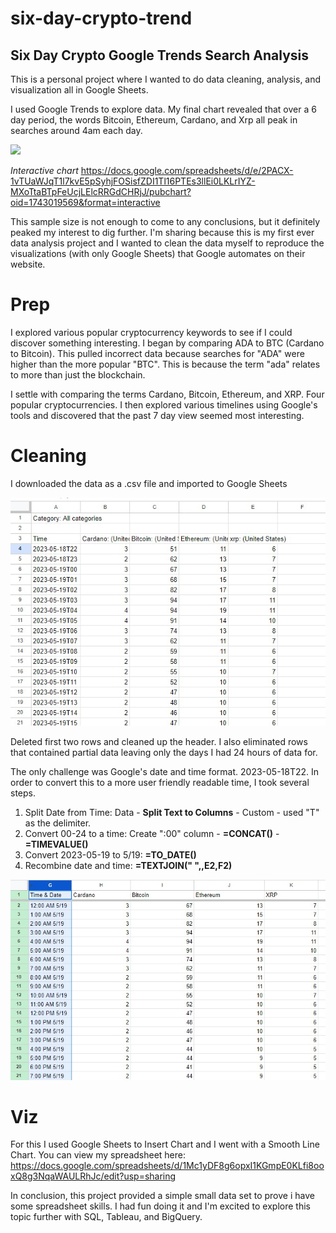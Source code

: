 # six-day-crypto-trend
## Six Day Crypto Google Trends Search Analysis ##

This is a personal project where I wanted to do data cleaning, analysis, and visualization all in Google Sheets.

I used Google Trends to explore data. My final chart revealed that over a 6 day period, the words Bitcoin, Ethereum, Cardano, and Xrp all peak in searches around 4am each day.

![](https://docs.google.com/spreadsheets/d/e/2PACX-1vTUaWJqT1l7kvE5pSyhjFOSisfZDI1Tl16PTEs3llEi0LKLrIYZ-MXoTtaBTpFeUcjLElcRRGdCHRjJ/pubchart?oid=1743019569&format=image)

*Interactive chart* https://docs.google.com/spreadsheets/d/e/2PACX-1vTUaWJqT1l7kvE5pSyhjFOSisfZDI1Tl16PTEs3llEi0LKLrIYZ-MXoTtaBTpFeUcjLElcRRGdCHRjJ/pubchart?oid=1743019569&format=interactive

This sample size is not enough to come to any conclusions, but it definitely peaked my interest to dig further. I'm sharing because this is my first ever data analysis project and I wanted to clean the data myself to reproduce the visualizations (with only Google Sheets) that Google automates on their website.

# Prep #
I explored various popular cryptocurrency keywords to see if I could discover something interesting. I began by comparing ADA to BTC (Cardano to Bitcoin). This pulled incorrect data because searches for "ADA" were higher than the more popular "BTC". This is because the term "ada" relates to more than just the blockchain.

I settle with comparing the terms Cardano, Bitcoin, Ethereum, and XRP. Four popular cryptocurrencies. I then explored various timelines using Google's tools and discovered that the past 7 day view seemed most interesting.

# Cleaning #
I downloaded the data as a .csv file and imported to Google Sheets

![](https://github.com/JonathanEdwardLee/six-day-crypto-trend/blob/main/01Screenshot%202023-05-26%20180130.jpg)

Deleted first two rows and cleaned up the header. I also eliminated rows that contained partial data leaving only the days I had 24 hours of data for.

The only challenge was Google's date and time format. 2023-05-18T22. In order to convert this to a more user friendly readable time, I took several steps.

1. Split Date from Time: Data - **Split Text to Columns** - Custom - used "T" as the delimiter.
2. Convert 00-24 to a time: Create ":00" column - **=CONCAT()** - **=TIMEVALUE()**
3. Convert 2023-05-19 to 5/19: **=TO_DATE()**
4. Recombine date and time: **=TEXTJOIN(" ",,E2,F2)**

![](https://github.com/JonathanEdwardLee/six-day-crypto-trend/blob/main/02Screenshot%202023-05-26%20180213.jpg)

# Viz #
For this I used Google Sheets to Insert Chart and I went with a Smooth Line Chart.
You can view my spreadsheet here: https://docs.google.com/spreadsheets/d/1Mc1yDF8g6opxI1KGmpE0KLfi8ooxQ8g3NqaWAULRhJc/edit?usp=sharing

In conclusion, this project provided a simple small data set to prove i have some spreadsheet skills. I had fun doing it and I'm excited to explore this topic further with SQL, Tableau, and BigQuery.
